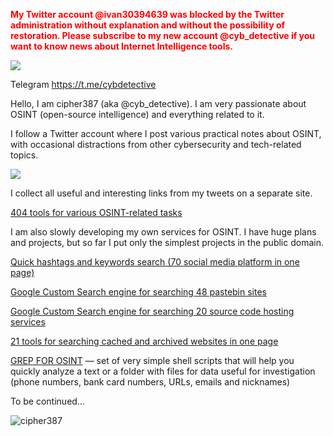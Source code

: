 <p style="font-weight:bold;color:red">Мy Twitter account @ivan30394639 was blocked by the Twitter administration without explanation and without the possibility of restoration. Please subscribe to my new account @cyb_detective if you want to know news about Internet Intelligence tools.</p>


 <a target="_blank" href="https://twitter.com/cyb_detective" title="My Twitter"><img src="https://img.shields.io/badge/-@cyb_detective-1ca0f1?style=flat-square&labelColor=1ca0f1&logo=twitter&logoColor=white&link=https://twitter.com/cyb_detective"></a>
 
 
 Telegram https://t.me/cybdetective



Hello, I am cipher387 (aka @cyb_detective). I am very passionate about OSINT (open-source intelligence) and everything related to it.

I follow a Twitter account where I post various practical notes about OSINT, with occasional distractions from other cybersecurity and tech-related topics.


 <a target="_blank" href="https://twitter.com/cyb_detective" title="My Twitter"><img src="https://img.shields.io/badge/-@cyb_detective-1ca0f1?style=flat-square&labelColor=1ca0f1&logo=twitter&logoColor=white&link=https://twitter.com/cyb_detective"></a>


I collect all useful and interesting links from my tweets on a separate site. 

<a href="https://cipher387.github.io/osint_stuff_tool_collection/">404 tools for various OSINT-related tasks</a>


I am also slowly developing my own services for OSINT. I have huge plans and projects, but so far I put only the simplest projects in the public domain.


<a href="https://cipher387.github.io/hashtags_and_keywords_social_media_quick_search/">Quick hashtags and keywords search (70 social media platform in one page)</a>

<a href="https://cipher387.github.io/pastebinsearchengines/">Google Custom Search engine for searching 48 pastebin sites</a>

<a href="https://cipher387.github.io/code_repository_google_custom_search_engines/">Google Custom Search engine for searching 20 source code hosting services</a>

<a href="https://quickcacheandarchivesearch.onrender.com/">21 tools for searching cached and archived websites in one page</a>

<a href="https://github.com/cipher387/grep_for_osint">GREP FOR OSINT</a> — set of very simple shell scripts that will help you quickly analyze a text or a folder with files for data useful for investigation (phone numbers, bank card numbers, URLs, emails and nicknames)



To be continued...

<p align="left"> <img src="https://komarev.com/ghpvc/?username=cipher387" alt="cipher387" /> </p>



